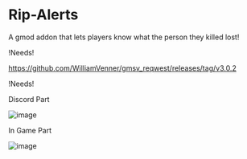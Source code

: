 # Rip-Alerts
A gmod addon that lets players know what the person they killed lost!

!Needs!

https://github.com/WilliamVenner/gmsv_reqwest/releases/tag/v3.0.2

!Needs!

Discord Part


![image](https://user-images.githubusercontent.com/86335834/192914756-36087187-3530-4e8f-b556-3c9a96cd4f2a.png)


In Game Part


![image](https://user-images.githubusercontent.com/86335834/201514792-28d5f0f8-53a2-4e4c-8e67-ec9280c50d61.png)



